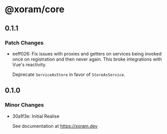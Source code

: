 # @xoram/core

## 0.1.1

### Patch Changes

- eeff026: Fix issues with proxies and getters on services being invoked once on
  registration and then never again. This broke integrations with Vue's
  reactivity.

  Deprecate `ServiceAsStore` in favor of `StoreAsService`.

## 0.1.0

### Minor Changes

- 30a1f3e: Initial Realise

  See documentation at https://xoram.dev
